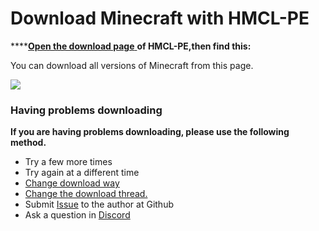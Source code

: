 # Download Minecraft with HMCL-PE

****[**Open the download page** ](./#open-the-download-page-of-hmcl-pe)**of HMCL-PE,then find this:**

You can download all versions of Minecraft from this page.

![](../../.gitbook/assets/Screenshot\_2022-08-14-22-48-32-28\_d17cc25ab2657fb.jpg)

### **Having problems downloading**

**If you are having problems downloading, please use the following method.**

* Try a few more times
* Try again at a different time
* [Change download way](../../basic-settings/download/download-settings.md)
* [Change the download thread.](../../basic-settings/download/multi-threaded-download.md)
* Submit [Issue](https://github.com/Tungstend/HMCL-PE/issues) to the author at Github
* Ask a question in [Discord](https://discord.com/invite/c79XjKHy4S)

